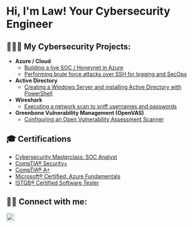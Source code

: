 <h1>Hi, I'm Law! Your Cybersecurity Engineer</h1>

<h2>👨🏿‍💻 My Cybersecurity Projects:</h2>

- <b>Azure / Cloud</b>
  - [Building a live SOC / Honeynet in Azure](https://github.com/LawEsan/Azure-SOC)
  - [Performing brute force attacks over SSH for logging and SecOps](https://github.com/LawEsan/Brute-Force-Attack-SSH)
- <b>Active Directory</b>
  - [Creating a Windows Server and installing Active Directory with PowerShell](https://github.com/LawEsan/Active-Directory)
- <b>Wireshark</b>
  - [Executing a network scan to sniff usernames and passwords](https://github.com/LawEsan/Wireshark)
- <b>Greenbone Vulnerability Management (OpenVAS)</b>
  - [Configuring an Open Vulnerability Assessment Scanner](https://github.com/LawEsan/VulnerabilityScanner)

<h2>🎓 Certifications</h2>

- [Cybersecurity Masterclass: SOC Analyst](https://app.kajabi.com/certificates/c8921abb)
- [CompTIA® Security+](https://www.credly.com/badges/21985456-0afe-4dd9-89f6-1a188374ee21/public_url)
- [CompTIA® A+](https://www.credly.com/badges/c01ac5b7-6630-4198-b0a1-3078919c8cd2/public_url)
- [Microsoft® Certified: Azure Fundamentals](https://www.credly.com/badges/d7e19014-71e6-4234-881a-c54d3ad1212a/public_url)
- [ISTQB® Certified Software Tester](http://scr.istqb.org/?name=&number=00529296&orderBy=relevancy&orderDirection=&dateStart=&dateEnd=&expiryStart=&expiryEnd=&certificationBody=&examProvider=&certificationLevel=&country=)

<h2> 🤳🏿 Connect with me:</h2>

[<img align="left" alt="LawEsan | LinkedIn" width="22px" src="https://cdn.jsdelivr.net/npm/simple-icons@v3/icons/linkedin.svg" />][linkedin]

[linkedin]: https://linkedin.com/
